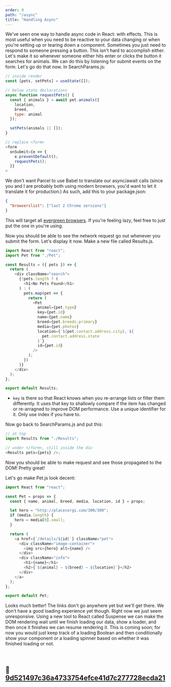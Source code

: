 ```yaml
---
order: 9
path: "/async"
title: "Handling Async"
---
```


We've seen one way to handle async code in React: with effects. This is most useful when you need to be reactive to your data changing or when you're setting up or tearing down a component. Sometimes you just need to respond to someone pressing a button. This isn't hard to accomplish either. Let's make it so whenever someone either hits enter or clicks the button it searches for animals. We can do this by listening for submit events on the form. Let's go do that now. In SearchParams.js:

```javascript
// inside render
const [pets, setPets] = useState([]);

// below state declarations
async function requestPets() {
  const { animals } = await pet.animals({
    location,
    breed,
    type: animal
  });

  setPets(animals || []);
}

// replace <form>
<form
  onSubmit={e => {
    e.preventDefault();
    requestPets();
  }}
>
```

We don't want Parcel to use Babel to translate our async/await calls (since you and I are probably both using modern browsers, you'd want to let it translate it for production.) As such, add this to your package.json:

```json
{
  "browserslist": ["last 2 Chrome versions"]
}
```

This will target all [evergreen browsers][evergreen]. If you're feeling lazy, feel free to just put the one in you're using.

Now you should be able to see the network request go out whenever you submit the form. Let's display it now. Make a new file called Results.js.

```javascript
import React from "react";
import Pet from "./Pet";

const Results = ({ pets }) => {
  return (
    <div className="search">
      {!pets.length ? (
        <h1>No Pets Found</h1>
      ) : (
        pets.map(pet => {
          return (
            <Pet
              animal={pet.type}
              key={pet.id}
              name={pet.name}
              breed={pet.breeds.primary}
              media={pet.photos}
              location={`${pet.contact.address.city}, ${
                pet.contact.address.state
              }`}
              id={pet.id}
            />
          );
        })
      )}
    </div>
  );
};

export default Results;
```

- `key` is there so that React knows when you re-arrange lists or filter them differently. It uses that key to shallowly compare if the item has changed or re-arragned to improve DOM performance. Use a unique identifier for it. Only use index if you have to.

Now go back to SearchParams.js and put this:

```javascript
// at top
import Results from "./Results";

// under </form>, still inside the div
<Results pets={pets} />;
```

Now you should be able to make request and see those propagated to the DOM! Pretty great!

Let's go make Pet.js look decent:

```javascript
import React from "react";

const Pet = props => {
  const { name, animal, breed, media, location, id } = props;

  let hero = "http://placecorgi.com/300/300";
  if (media.length) {
    hero = media[0].small;
  }

  return (
    <a href={`/details/${id}`} className="pet">
      <div className="image-container">
        <img src={hero} alt={name} />
      </div>
      <div className="info">
        <h1>{name}</h1>
        <h2>{`${animal} — ${breed} — ${location}`}</h2>
      </div>
    </a>
  );
};

export default Pet;
```

Looks much better! The links don't go anywhere yet but we'll get there. We don't have a good loading experience yet though. Right now we just seem unresponsive. Using a new tool to React called Suspense we can make the DOM rendering wait until we finish loading our data, show a loader, and then once it finishes we can resume rendering it. This is coming soon; for now you would just keep track of a loading Boolean and then conditionally show your component or a loading spinner based on whether it was finished loading or not.

&nbsp;

## 🌳 [9d521497c36a4733754efce41d7c277728ecda21](https://github.com/btholt/complete-intro-to-react-v5/commit/9d521497c36a4733754efce41d7c277728ecda21)

&nbsp;

[evergreen]: https://www.techopedia.com/definition/31094/evergreen-browser
